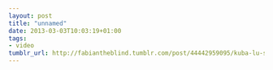 ```yaml
---
layout: post
title: "unnamed"
date: 2013-03-03T10:03:19+01:00
tags:
- video
tumblr_url: http://fabiantheblind.tumblr.com/post/44442959095/kuba-lu-saz
---
```

